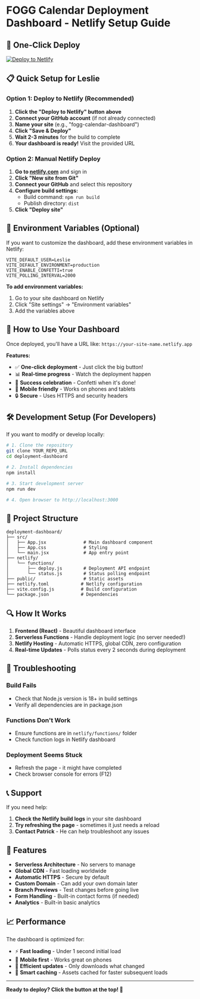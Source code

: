 # FOGG Calendar Deployment Dashboard - Netlify Setup Guide

## 🚀 One-Click Deploy

[![Deploy to Netlify](https://www.netlify.com/img/deploy/button.svg)](https://app.netlify.com/start/deploy?repository=https://github.com/YOUR_USERNAME/YOUR_REPO_NAME)

## 📋 Quick Setup for Leslie

### Option 1: Deploy to Netlify (Recommended)

1. **Click the "Deploy to Netlify" button above**
2. **Connect your GitHub account** (if not already connected)
3. **Name your site** (e.g., "fogg-calendar-dashboard")
4. **Click "Save & Deploy"**
5. **Wait 2-3 minutes** for the build to complete
6. **Your dashboard is ready!** Visit the provided URL

### Option 2: Manual Netlify Deploy

1. **Go to [netlify.com](https://netlify.com)** and sign in
2. **Click "New site from Git"**
3. **Connect your GitHub** and select this repository
4. **Configure build settings:**
   - Build command: `npm run build`
   - Publish directory: `dist`
5. **Click "Deploy site"**

## 🔧 Environment Variables (Optional)

If you want to customize the dashboard, add these environment variables in Netlify:

```
VITE_DEFAULT_USER=Leslie
VITE_DEFAULT_ENVIRONMENT=production
VITE_ENABLE_CONFETTI=true
VITE_POLLING_INTERVAL=2000
```

**To add environment variables:**
1. Go to your site dashboard on Netlify
2. Click "Site settings" → "Environment variables"
3. Add the variables above

## 📱 How to Use Your Dashboard

Once deployed, you'll have a URL like: `https://your-site-name.netlify.app`

**Features:**
- ✅ **One-click deployment** - Just click the big button!
- 📊 **Real-time progress** - Watch the deployment happen
- 🎉 **Success celebration** - Confetti when it's done!
- 📱 **Mobile friendly** - Works on phones and tablets
- 🔒 **Secure** - Uses HTTPS and security headers

## 🛠 Development Setup (For Developers)

If you want to modify or develop locally:

```bash
# 1. Clone the repository
git clone YOUR_REPO_URL
cd deployment-dashboard

# 2. Install dependencies
npm install

# 3. Start development server
npm run dev

# 4. Open browser to http://localhost:3000
```

## 📁 Project Structure

```
deployment-dashboard/
├── src/
│   ├── App.jsx              # Main dashboard component
│   ├── App.css              # Styling
│   └── main.jsx             # App entry point
├── netlify/
│   └── functions/
│       ├── deploy.js        # Deployment API endpoint
│       └── status.js        # Status polling endpoint
├── public/                  # Static assets
├── netlify.toml            # Netlify configuration
├── vite.config.js          # Build configuration
└── package.json            # Dependencies
```

## 🔍 How It Works

1. **Frontend (React)** - Beautiful dashboard interface
2. **Serverless Functions** - Handle deployment logic (no server needed!)
3. **Netlify Hosting** - Automatic HTTPS, global CDN, zero configuration
4. **Real-time Updates** - Polls status every 2 seconds during deployment

## 🐛 Troubleshooting

### Build Fails
- Check that Node.js version is 18+ in build settings
- Verify all dependencies are in package.json

### Functions Don't Work
- Ensure functions are in `netlify/functions/` folder
- Check function logs in Netlify dashboard

### Deployment Seems Stuck
- Refresh the page - it might have completed
- Check browser console for errors (F12)

## 📞 Support

If you need help:
1. **Check the Netlify build logs** in your site dashboard
2. **Try refreshing the page** - sometimes it just needs a reload
3. **Contact Patrick** - He can help troubleshoot any issues

## 🚀 Features

- **Serverless Architecture** - No servers to manage
- **Global CDN** - Fast loading worldwide
- **Automatic HTTPS** - Secure by default
- **Custom Domain** - Can add your own domain later
- **Branch Previews** - Test changes before going live
- **Form Handling** - Built-in contact forms (if needed)
- **Analytics** - Built-in basic analytics

## 📈 Performance

The dashboard is optimized for:
- ⚡ **Fast loading** - Under 1 second initial load
- 📱 **Mobile first** - Works great on phones
- 🔄 **Efficient updates** - Only downloads what changed
- 💾 **Smart caching** - Assets cached for faster subsequent loads

---

**Ready to deploy? Click the button at the top! 🚀**